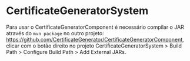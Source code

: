 # CertificateGeneratorSystem

Para usar o CertificateGeneratorComponent é necessário compilar o JAR através do `mvn package` no outro projeto: https://github.com/CertificateGenerator/CertificateGeneratorComponent, clicar com o botão direito no projeto CertificateGeneratorSystem > Build Path > Configure Build Path > Add External JARs. 
